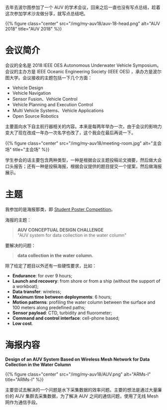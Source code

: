 去年去波尔图参加了一个 AUV 的学术会议，回来之后一直也没有写点总结，趁着这次参加学术沙龙做分享，就写点总结吧。  
<!--more-->

{{% figure class="center" src="/img/my-auv18/auv-18-head.png" alt="AUV 2018" title="AUV 2018" %}}

# 会议简介  

会议的全名是 2018 IEEE OES Autonomous Underwater Vehicle Symposium。会议的主办方是 IEEE Oceanic Engineering Society (IEEE OES) ，承办方是波尔图大学。会议接收的主题包括一下几个方面：  

- Vehicle Design
- Vehicle Navigation
- Sensor Fusion、Vehicle Control
- Vehicle Planning and Execution Control
- Multi Vehicle Systems、Vehicle Applications
- Open Source Robotics  

主要面向水下自主航行器相关的内容。本来是每两年举办一次，由于会议的影响力变大了现在改成一年办一次名字也改了，这个我会在最后再说一下。  

{{% figure class="center" src="/img/my-auv18/meeting-room.jpg" alt="主会场" title="主会场" %}}

学生参会的话主要包含两种类型，一种是根据会议主题投稿论文摘要，然后做大会口头报告；还有一种是投稿海报，根据会议提供的题目提交一个提案，然后做海报展示。

# 主题

我参加的是海报那类，即 [Student Poster Competition](https://auv2018.lsts.pt/node/17)。  

海报的主题：  

> **AUV CONCEPTUAL DESIGN CHALLENGE**  
> "AUV system for data collection in the water column"  

要解决的问题：  

> **data collection in the water column.**  

除了给定了题目以外还有一些硬性要求，比如：  

- **Endurance**: for over 9 hours;  
- **Launch and recovery**: from shore or from a ship (without the support of a workboat);  
- **Data transfer**: wireless;  
- **Maximum time between deployments**: 6 hours;  
- **Motion patterns**: profiling the water column between the surface and 100 meters along predefined paths;  
- **Sensor payload**: CTD, turbidity and fluorometer;  
- **Command and control interface**: cell-phone based;  
- **Low cost**.    

# 海报内容  

**Design of an AUV System Based on Wireless Mesh Network for Data Collection in the Water Column**

{{% figure class="center" src="/img/my-auv18/AUV.png" alt="ARMs-I" title="ARMs-I" %}}  

主要尝试去解决的一个问题是水下采集数据的效率问题。主要的想法是通过大量廉价的 AUV 集群去采集数据，为了解决 AUV 之间的通信问题，使用了无线 Mesh 网作为通信手段。


